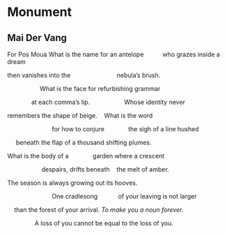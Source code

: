 # Monument
## Mai Der Vang
For Pos Moua
What is the name for an antelope
          who grazes inside a dream

then vanishes into the
                          nebula’s brush.

                   What is the face
for refurbishing grammar

              at each comma’s lip.
                   Whose identity never

remembers the shape of beige.
   What is the word

                          for how to conjure
             the sigh of a line hushed

     beneath the flap of a thousand
shifting plumes.

What is the body of a
             garden where a crescent

                    despairs, drifts beneath
   the melt of amber.

The season is always growing
out its hooves.

                          One cradlesong
           of your leaving is not larger

    than the forest of your arrival.
 _To make you a noun forever._

                A loss of you
cannot be equal to the loss of you.